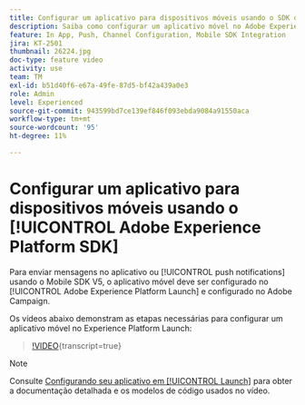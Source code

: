 ```yaml
---
title: Configurar um aplicativo para dispositivos móveis usando o SDK da Adobe Experience Platform
description: Saiba como configurar um aplicativo móvel no Adobe Experience Platform Launch e como configurá-lo no Adobe Campaign.
feature: In App, Push, Channel Configuration, Mobile SDK Integration
jira: KT-2501
thumbnail: 26224.jpg
doc-type: feature video
activity: use
team: TM
exl-id: b51d40f6-e67a-49fe-87d5-bf42a439a0e3
role: Admin
level: Experienced
source-git-commit: 943599bd7ce139ef846f093ebda9084a91550aca
workflow-type: tm+mt
source-wordcount: '95'
ht-degree: 11%

---
```



# Configurar um aplicativo para dispositivos móveis usando o [!UICONTROL Adobe Experience Platform SDK]

Para enviar mensagens no aplicativo ou [!UICONTROL push notifications] usando o Mobile SDK V5, o aplicativo móvel deve ser configurado no [!UICONTROL Adobe Experience Platform Launch] e configurado no Adobe Campaign.

Os vídeos abaixo demonstram as etapas necessárias para configurar um aplicativo móvel no Experience Platform Launch:

>[!VIDEO](https://video.tv.adobe.com/v/26224?learn=on){transcript=true}

>[!NOTE]
>
>Consulte [Configurando seu aplicativo em [!UICONTROL Launch]](https://experienceleague.adobe.com/docs/campaign-standard/using/administrating/configuring-channels/configuring-a-mobile-application.html?lang=en) para obter a documentação detalhada e os modelos de código usados no vídeo.
